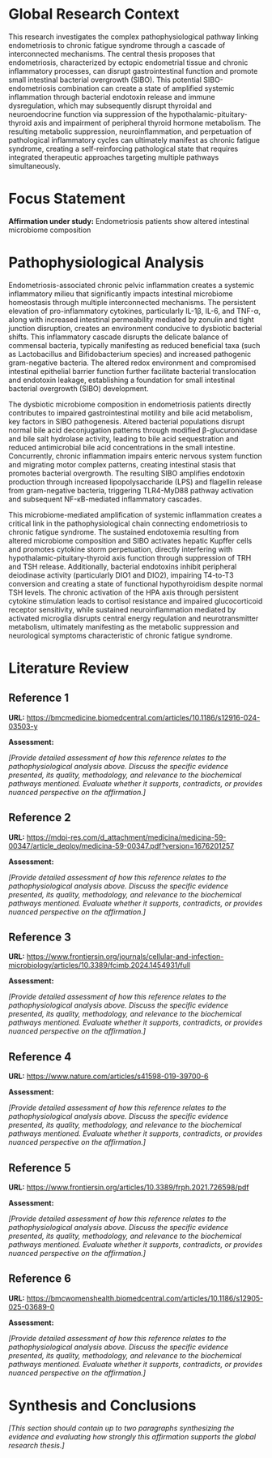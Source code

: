 # Global Research Context

This research investigates the complex pathophysiological pathway linking endometriosis to chronic fatigue syndrome through a cascade of interconnected mechanisms. The central thesis proposes that endometriosis, characterized by ectopic endometrial tissue and chronic inflammatory processes, can disrupt gastrointestinal function and promote small intestinal bacterial overgrowth (SIBO). This potential SIBO-endometriosis combination can create a state of amplified systemic inflammation through bacterial endotoxin release and immune dysregulation, which may subsequently disrupt thyroidal and neuroendocrine function via suppression of the hypothalamic-pituitary-thyroid axis and impairment of peripheral thyroid hormone metabolism. The resulting metabolic suppression, neuroinflammation, and perpetuation of pathological inflammatory cycles can ultimately manifest as chronic fatigue syndrome, creating a self-reinforcing pathological state that requires integrated therapeutic approaches targeting multiple pathways simultaneously.

# Focus Statement

**Affirmation under study:** Endometriosis patients show altered intestinal microbiome composition

# Pathophysiological Analysis

Endometriosis-associated chronic pelvic inflammation creates a systemic inflammatory milieu that significantly impacts intestinal microbiome homeostasis through multiple interconnected mechanisms. The persistent elevation of pro-inflammatory cytokines, particularly IL-1β, IL-6, and TNF-α, along with increased intestinal permeability mediated by zonulin and tight junction disruption, creates an environment conducive to dysbiotic bacterial shifts. This inflammatory cascade disrupts the delicate balance of commensal bacteria, typically manifesting as reduced beneficial taxa (such as Lactobacillus and Bifidobacterium species) and increased pathogenic gram-negative bacteria. The altered redox environment and compromised intestinal epithelial barrier function further facilitate bacterial translocation and endotoxin leakage, establishing a foundation for small intestinal bacterial overgrowth (SIBO) development.

The dysbiotic microbiome composition in endometriosis patients directly contributes to impaired gastrointestinal motility and bile acid metabolism, key factors in SIBO pathogenesis. Altered bacterial populations disrupt normal bile acid deconjugation patterns through modified β-glucuronidase and bile salt hydrolase activity, leading to bile acid sequestration and reduced antimicrobial bile acid concentrations in the small intestine. Concurrently, chronic inflammation impairs enteric nervous system function and migrating motor complex patterns, creating intestinal stasis that promotes bacterial overgrowth. The resulting SIBO amplifies endotoxin production through increased lipopolysaccharide (LPS) and flagellin release from gram-negative bacteria, triggering TLR4-MyD88 pathway activation and subsequent NF-κB-mediated inflammatory cascades.

This microbiome-mediated amplification of systemic inflammation creates a critical link in the pathophysiological chain connecting endometriosis to chronic fatigue syndrome. The sustained endotoxemia resulting from altered microbiome composition and SIBO activates hepatic Kupffer cells and promotes cytokine storm perpetuation, directly interfering with hypothalamic-pituitary-thyroid axis function through suppression of TRH and TSH release. Additionally, bacterial endotoxins inhibit peripheral deiodinase activity (particularly DIO1 and DIO2), impairing T4-to-T3 conversion and creating a state of functional hypothyroidism despite normal TSH levels. The chronic activation of the HPA axis through persistent cytokine stimulation leads to cortisol resistance and impaired glucocorticoid receptor sensitivity, while sustained neuroinflammation mediated by activated microglia disrupts central energy regulation and neurotransmitter metabolism, ultimately manifesting as the metabolic suppression and neurological symptoms characteristic of chronic fatigue syndrome.

# Literature Review

## Reference 1

**URL:** https://bmcmedicine.biomedcentral.com/articles/10.1186/s12916-024-03503-y

**Assessment:**

*[Provide detailed assessment of how this reference relates to the pathophysiological analysis above. Discuss the specific evidence presented, its quality, methodology, and relevance to the biochemical pathways mentioned. Evaluate whether it supports, contradicts, or provides nuanced perspective on the affirmation.]*

## Reference 2

**URL:** https://mdpi-res.com/d_attachment/medicina/medicina-59-00347/article_deploy/medicina-59-00347.pdf?version=1676201257

**Assessment:**

*[Provide detailed assessment of how this reference relates to the pathophysiological analysis above. Discuss the specific evidence presented, its quality, methodology, and relevance to the biochemical pathways mentioned. Evaluate whether it supports, contradicts, or provides nuanced perspective on the affirmation.]*

## Reference 3

**URL:** https://www.frontiersin.org/journals/cellular-and-infection-microbiology/articles/10.3389/fcimb.2024.1454931/full

**Assessment:**

*[Provide detailed assessment of how this reference relates to the pathophysiological analysis above. Discuss the specific evidence presented, its quality, methodology, and relevance to the biochemical pathways mentioned. Evaluate whether it supports, contradicts, or provides nuanced perspective on the affirmation.]*

## Reference 4

**URL:** https://www.nature.com/articles/s41598-019-39700-6

**Assessment:**

*[Provide detailed assessment of how this reference relates to the pathophysiological analysis above. Discuss the specific evidence presented, its quality, methodology, and relevance to the biochemical pathways mentioned. Evaluate whether it supports, contradicts, or provides nuanced perspective on the affirmation.]*

## Reference 5

**URL:** https://www.frontiersin.org/articles/10.3389/frph.2021.726598/pdf

**Assessment:**

*[Provide detailed assessment of how this reference relates to the pathophysiological analysis above. Discuss the specific evidence presented, its quality, methodology, and relevance to the biochemical pathways mentioned. Evaluate whether it supports, contradicts, or provides nuanced perspective on the affirmation.]*

## Reference 6

**URL:** https://bmcwomenshealth.biomedcentral.com/articles/10.1186/s12905-025-03689-0

**Assessment:**

*[Provide detailed assessment of how this reference relates to the pathophysiological analysis above. Discuss the specific evidence presented, its quality, methodology, and relevance to the biochemical pathways mentioned. Evaluate whether it supports, contradicts, or provides nuanced perspective on the affirmation.]*

# Synthesis and Conclusions

*[This section should contain up to two paragraphs synthesizing the evidence and evaluating how strongly this affirmation supports the global research thesis.]*

